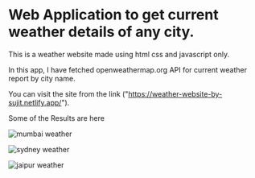 # Web Application to get current weather details of any city.

This is a weather website made using html css and javascript only.

In this app, I have fetched openweathermap.org API for current weather report by city name. 

You can visit the site from the link 
("https://weather-website-by-sujit.netlify.app/").

Some of the Results are here

![mumbai weather](https://user-images.githubusercontent.com/63709478/132952369-de04ff00-c6e3-4608-acab-cb5e7faf814d.PNG)

![sydney weather](https://user-images.githubusercontent.com/63709478/132952379-4207bb1c-936d-4def-903f-cbd5635ad713.PNG)

![jaipur weather](https://user-images.githubusercontent.com/63709478/132952385-bb9330a3-58a2-4ad8-a9c8-e6590cef003c.PNG)

